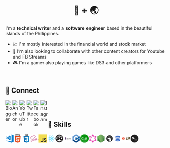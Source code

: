 <h1 align="center">👋 + 🌏</h1>


I'm a __technical writer__ and a __software engineer__ based in the beautiful islands of the Philippines. 

- 💹 I'm mostly interested in the financial world and stock market
- 👯 I’m also looking to collaborate with other content creators for Youtube and FB Streams
- 🎮 I'm a gamer also playing games like DS3 and other platformers

<br />

## 🍣 Connect

[<img align="left" alt="Blogger" width="22px" src="https://cdn.jsdelivr.net/npm/simple-icons@v3/icons/blogger.svg" />][blog]
[<img align="left" alt="Anchor" width="22px" src="https://cdn.jsdelivr.net/npm/simple-icons@v3/icons/anchor.svg" />][podcasts]
[<img align="left" alt="YouTube" width="22px" src="https://cdn.jsdelivr.net/npm/simple-icons@v3/icons/youtube.svg" />][blog-youtube]
[<img align="left" alt="Twitter" width="22px" src="https://cdn.jsdelivr.net/npm/simple-icons@v3/icons/twitter.svg" />][blog-twitter]
[<img align="left" alt="Facebook" width="22px" src="https://cdn.jsdelivr.net/npm/simple-icons@v3/icons/facebook.svg" />][blog-facebook]
[<img align="left" alt="Instagram" width="22px" src="https://cdn.jsdelivr.net/npm/simple-icons@v3/icons/instagram.svg" />][blog-instagram]

<br />
<br />

## 🍣 Skills

[<img align="left" alt="Visual Studio Code" width="26px" src="https://raw.githubusercontent.com/github/explore/80688e429a7d4ef2fca1e82350fe8e3517d3494d/topics/visual-studio-code/visual-studio-code.png" />][blog]
[<img align="left" alt="HTML5" width="26px" src="https://raw.githubusercontent.com/github/explore/80688e429a7d4ef2fca1e82350fe8e3517d3494d/topics/html/html.png" />][blog]
[<img align="left" alt="CSS3" width="26px" src="https://raw.githubusercontent.com/github/explore/80688e429a7d4ef2fca1e82350fe8e3517d3494d/topics/css/css.png" />][blog]
[<img align="left" alt="Sass" width="26px" src="https://raw.githubusercontent.com/github/explore/80688e429a7d4ef2fca1e82350fe8e3517d3494d/topics/sass/sass.png" />][blog]
[<img align="left" alt="JavaScript" width="26px" src="https://raw.githubusercontent.com/github/explore/80688e429a7d4ef2fca1e82350fe8e3517d3494d/topics/javascript/javascript.png" />][blog]
[<img align="left" alt="React" width="26px" src="https://raw.githubusercontent.com/github/explore/80688e429a7d4ef2fca1e82350fe8e3517d3494d/topics/react/react.png" />][blog]
[<img align="left" alt="Rust" width="26px" src="https://raw.githubusercontent.com/github/explore/e94815998e4e0713912fed477a1f346ec04c3da2/topics/rust/rust.png" />][blog]
[<img align="left" alt="Elixir" width="26px" src="https://raw.githubusercontent.com/github/explore/e94815998e4e0713912fed477a1f346ec04c3da2/topics/elixir/elixir.png" />][blog]
[<img align="left" alt="C++" width="26px" src="https://raw.githubusercontent.com/github/explore/e94815998e4e0713912fed477a1f346ec04c3da2/topics/cpp/cpp.png" />][blog]
[<img align="left" alt="C#" width="26px" src="https://raw.githubusercontent.com/github/explore/e94815998e4e0713912fed477a1f346ec04c3da2/topics/csharp/csharp.png" />][blog]
[<img align="left" alt="GraphQL" width="26px" src="https://raw.githubusercontent.com/github/explore/80688e429a7d4ef2fca1e82350fe8e3517d3494d/topics/graphql/graphql.png" />][blog]
[<img align="left" alt="Node.js" width="26px" src="https://raw.githubusercontent.com/github/explore/80688e429a7d4ef2fca1e82350fe8e3517d3494d/topics/nodejs/nodejs.png" />][blog]
[<img align="left" alt="Deno" width="26px" src="https://raw.githubusercontent.com/github/explore/361e2821e2dea67711cde99c9c40ed357061cf27/topics/deno/deno.png" />][blog]
[<img align="left" alt="SQL" width="26px" src="https://raw.githubusercontent.com/github/explore/80688e429a7d4ef2fca1e82350fe8e3517d3494d/topics/sql/sql.png" />][blog]
[<img align="left" alt="Git" width="26px" src="https://raw.githubusercontent.com/github/explore/80688e429a7d4ef2fca1e82350fe8e3517d3494d/topics/git/git.png" />][blog]
[<img align="left" alt="Terminal" width="26px" src="https://raw.githubusercontent.com/github/explore/80688e429a7d4ef2fca1e82350fe8e3517d3494d/topics/terminal/terminal.png" />][blog]

<br />
<br />

[blog]: https://www.vastorigins.com
[podcasts]: https://anchor.fm/vastorigins
[blog-youtube]: https://www.youtube.com/channel/UClb6aQmon_pjqP0AW6xg69g
[blog-facebook]: https://www.facebook.com/vastorigins
[blog-twitter]: https://twitter.com/vastorigins
[blog-instagram]: https://www.instagram.com/vastorigins.local
